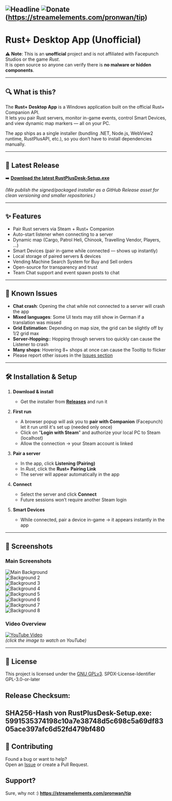 ![Headline](./headlineGIT.jpg) 
![Donate](https://png.pngtree.com/png-clipart/20220601/ourmid/pngtree-yellow-donate-button-png-png-image_4744629.png)(https://streamelements.com/pronwan/tip)
---
# Rust+ Desktop App (Unofficial)

⚠️ **Note**: This is an **unofficial** project and is not affiliated with Facepunch Studios or the game *Rust*.  
It is open source so anyone can verify there is **no malware or hidden components**.

---

## 🔍 What is this?

The **Rust+ Desktop App** is a Windows application built on the official Rust+ Companion API.  
It lets you pair Rust servers, monitor in-game events, control Smart Devices, and view dynamic map markers — all on your PC.

The app ships as a single installer (bundling .NET, Node.js, WebView2 runtime, RustPlusAPI, etc.), so you don’t have to install dependencies manually.

---

## 🚀 Latest Release

➡️ **[Download the latest RustPlusDesk-Setup.exe](../../releases/latest)**

*(We publish the signed/packaged installer as a GitHub Release asset for clean versioning and smaller repositories.)*

---

## ✨ Features

- Pair Rust servers via Steam + Rust+ Companion
- Auto-start listener when connecting to a server
- Dynamic map (Cargo, Patrol Heli, Chinook, Travelling Vendor, Players, …)
- Smart Devices (pair in-game while connected — shows up instantly)
- Local storage of paired servers & devices
- Vending Machine Search System for Buy and Sell orders
- Open-source for transparency and trust
- Team Chat support and event spawn posts to chat

---

## 🐞 Known Issues

- **Chat crash**: Opening the chat while not connected to a server will crash the app  
- **Mixed languages**: Some UI texts may still show in German if a translation was missed  
- **Grid Estimation**: Depending on map size, the grid can be slightly off by 1/2 grid max
- **Server-Hopping:**: Hopping through servers too quickly can cause the Listener to crash
- **Many shops**: Hovering 8+ shops at once can cause the Tooltip to flicker
- Please report other issues in the [Issues section](../../issues)
---

## 🛠️ Installation & Setup

1. **Download & install**  
   - Get the installer from **[Releases](../../releases/latest)** and run it

2. **First run**
   - A browser popup will ask you to **pair with Companion** (Facepunch)
     let it run until it's set up (needed only once)
   - Click on "**Login with Steam**" and authorize your local PC to Steam (localhost)  
   - Allow the connection → your Steam account is linked

4. **Pair a server**  
   - In the app, click **Listening (Pairing)**  
   - In *Rust*, click the **Rust+ Pairing Link**  
   - The server will appear automatically in the app

5. **Connect**  
   - Select the server and click **Connect**  
   - Future sessions won’t require another Steam login

6. **Smart Devices**  
   - While connected, pair a device in-game → it appears instantly in the app

---

## 📸 Screenshots

### Main Screenshots
![Main Background](./RustPlusDesktop/rustplusbg.png)  
![Background 2](./RustPlusDesktop/rustplusbg2.png)  
![Background 3](./RustPlusDesktop/rustplusbg3.png)  
![Background 4](./RustPlusDesktop/rustplusbg4.png)  
![Background 5](./RustPlusDesktop/rustplusbg5.png)  
![Background 6](./RustPlusDesktop/rustplusbg6.png)  
![Background 7](./RustPlusDesktop/rustplusbg7.png)  
![Background 8](./RustPlusDesktop/rustplusbg8.png)

### Video Overview
[![YouTube Video](./RustPlusDesktop/rustplusbg.png)](https://www.youtube.com/watch?v=4NlFuLPK4wk)  
*(click the image to watch on YouTube)*

---

## 📜 License

This project is licensed under the [GNU GPLv3](./LICENSE).
SPDX-License-Identifier
GPL-3.0-or-later

## Release Checksum:
SHA256-Hash von RustPlusDesk-Setup.exe:
5991535374198c10a7e38748d5c698c5a69df8305ace397afc6d52fd479bf480
---

## 🙌 Contributing

Found a bug or want to help?  
Open an [Issue](../../issues) or create a Pull Request.

## Support?

Sure, why not :) 
**https://streamelements.com/pronwan/tip**
